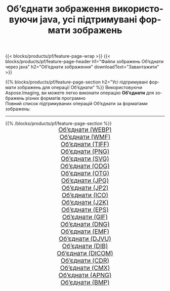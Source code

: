 ﻿---
title: Об’єднати зображення використовуючи java, усі підтримувані формати зображень 
weight: 3920
url: /uk/java/merge 
lang: uk
langdirlevel: 2
locales: zh-hans,ja,it,ru,de,es,fr,nl,id,lt,pl,pt,vi,tr,ko,zh-hant,ar,hi,th,sv,cs,uk,he
description: Використовуючи Aspose.Imaging, ви можете легко Об’єднати зображення використовуючи  java
---

{{< blocks/products/pf/feature-page-wrap >}}
{{< blocks/products/pf/feature-page-header h1="Файли зображень Об’єднати через java" h2="Об’єднати зображення" downloadText="Завантажити" >}}


{{% blocks/products/pf/feature-page-section  h2="Усі підтримувані формати зображень для операції Об’єднати" %}}
Використовуючи Aspose.Imaging, ви можете легко виконати операцiю **Об’єднати** для  зображень різних форматів програмно
<br/>
Повний список підтримуваних операцій Об’єднати за форматами зображень:
<hr/>
{{% /blocks/products/pf/feature-page-section %}}
<div class="container-fluid productfamilypage bg-gray">
    <div class="convertypes bg-gray agp-content section">
        <div class="container">
		<div class="row other-converters" style="gap: 10px;font-size: 19px;text-align:center;">
		    <div class='col-md-2 other-converter remove-lp remove-rp'><a href="/imaging/uk/java/merge/webp" style="padding:15px;">Об’єднати (WEBP)</a></div><div class='col-md-2 other-converter remove-lp remove-rp'><a href="/imaging/uk/java/merge/wmf" style="padding:15px;">Об’єднати (WMF)</a></div><div class='col-md-2 other-converter remove-lp remove-rp'><a href="/imaging/uk/java/merge/tiff" style="padding:15px;">Об’єднати (TIFF)</a></div><div class='col-md-2 other-converter remove-lp remove-rp'><a href="/imaging/uk/java/merge/png" style="padding:15px;">Об’єднати (PNG)</a></div><div class='col-md-2 other-converter remove-lp remove-rp'><a href="/imaging/uk/java/merge/svg" style="padding:15px;">Об’єднати (SVG)</a></div><div class='col-md-2 other-converter remove-lp remove-rp'><a href="/imaging/uk/java/merge/odg" style="padding:15px;">Об’єднати (ODG)</a></div><div class='col-md-2 other-converter remove-lp remove-rp'><a href="/imaging/uk/java/merge/otg" style="padding:15px;">Об’єднати (OTG)</a></div><div class='col-md-2 other-converter remove-lp remove-rp'><a href="/imaging/uk/java/merge/jpg" style="padding:15px;">Об’єднати (JPG)</a></div><div class='col-md-2 other-converter remove-lp remove-rp'><a href="/imaging/uk/java/merge/jp2" style="padding:15px;">Об’єднати (JP2)</a></div><div class='col-md-2 other-converter remove-lp remove-rp'><a href="/imaging/uk/java/merge/ico" style="padding:15px;">Об’єднати (ICO)</a></div><div class='col-md-2 other-converter remove-lp remove-rp'><a href="/imaging/uk/java/merge/j2k" style="padding:15px;">Об’єднати (J2K)</a></div><div class='col-md-2 other-converter remove-lp remove-rp'><a href="/imaging/uk/java/merge/eps" style="padding:15px;">Об’єднати (EPS)</a></div><div class='col-md-2 other-converter remove-lp remove-rp'><a href="/imaging/uk/java/merge/gif" style="padding:15px;">Об’єднати (GIF)</a></div><div class='col-md-2 other-converter remove-lp remove-rp'><a href="/imaging/uk/java/merge/dng" style="padding:15px;">Об’єднати (DNG)</a></div><div class='col-md-2 other-converter remove-lp remove-rp'><a href="/imaging/uk/java/merge/emf" style="padding:15px;">Об’єднати (EMF)</a></div><div class='col-md-2 other-converter remove-lp remove-rp'><a href="/imaging/uk/java/merge/djvu" style="padding:15px;">Об’єднати (DJVU)</a></div><div class='col-md-2 other-converter remove-lp remove-rp'><a href="/imaging/uk/java/merge/dib" style="padding:15px;">Об’єднати (DIB)</a></div><div class='col-md-2 other-converter remove-lp remove-rp'><a href="/imaging/uk/java/merge/dicom" style="padding:15px;">Об’єднати (DICOM)</a></div><div class='col-md-2 other-converter remove-lp remove-rp'><a href="/imaging/uk/java/merge/cdr" style="padding:15px;">Об’єднати (CDR)</a></div><div class='col-md-2 other-converter remove-lp remove-rp'><a href="/imaging/uk/java/merge/cmx" style="padding:15px;">Об’єднати (CMX)</a></div><div class='col-md-2 other-converter remove-lp remove-rp'><a href="/imaging/uk/java/merge/apng" style="padding:15px;">Об’єднати (APNG)</a></div><div class='col-md-2 other-converter remove-lp remove-rp'><a href="/imaging/uk/java/merge/bmp" style="padding:15px;">Об’єднати (BMP)</a></div>
                </div>
        </div>
    </div>
</div>
<br/>
